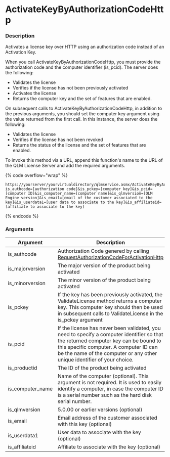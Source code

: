 # ActivateKeyByAuthorizationCodeHttp

### Description

Activates a license key over HTTP using an authorization code instead of an Activation Key.

When you call ActivateKeyByAuthorizationCodeHttp, you must provide the authorization code and the computer identifier (is\_pcid). The server does the following:

* Validates the license
* Verifies if the license has not been previously activated
* Activates the license
* Returns the computer key and the set of features that are enabled.

On subsequent calls to ActivateKeyByAuthorizationCodeHttp, in addition to the previous arguments, you should set the computer key argument using the value returned from the first call. In this instance, the server does the following:

* Validates the license
* Verifies if the license has not been revoked
* Returns the status of the license and the set of features that are enabled.

To invoke this method via a URL, append this function's name to the URL of the QLM License Server and add the required arguments.

{% code overflow="wrap" %}
```http
https://yourserver/yourvirtualdirectory/qlmservice.asmx/ActivateKeyByAuthorizationCodeHttp?is_authcode=[authorization code]&is_pckey=[computer key]&is_pcid=[computer ID]&is_computer_name=[computer name]&is_qlmversion=[QLM Engine version]&is_email=[email of the customer associated to the key]&is_userdata1=[user data to associate to the key]&is_affiliateid=[affiliate to associate to the key]
```
{% endcode %}

### Arguments

| Argument           | Description                                                                                                                                                                                                                                               |
| ------------------ | --------------------------------------------------------------------------------------------------------------------------------------------------------------------------------------------------------------------------------------------------------- |
| is\_authcode       | Authorization Code genered by calling [RequestAuthorizationCodeForActivationHttp](requestauthorizationcodeforactivationhttp.md)                                                                                                                           |
| is\_majorversion   | The major version of the product being activated                                                                                                                                                                                                          |
| is\_minorversion   | The minor version of the product being activated                                                                                                                                                                                                          |
| is\_pckey          | If the key has been previously activated, the ValidateLicense method returns a computer key. This computer key should then be used in subsequent calls to ValidateLicense in the is\_pckey argument                                                       |
| is\_pcid           | If the license has never been validated, you need to specify a computer identifier so that the returned computer key can be bound to this specific computer. A computer ID can be the name of the computer or any other unique identifier of your choice. |
| is\_productid      | The ID of the product being activated                                                                                                                                                                                                                     |
| is\_computer\_name | Name of the computer (optional). This argument is not required. It is used to easily identify a computer, in case the computer ID is a serial number such as the hard disk serial number.                                                                 |
| is\_qlmversion     | 5.0.00 or earlier versions (optional)                                                                                                                                                                                                                     |
| is\_email          | Email address of the customer associated with this key (optional)                                                                                                                                                                                         |
| is\_userdata1      | User data to associate with the key (optional)                                                                                                                                                                                                            |
| is\_affiliateid    | Affiliate to associate with the key (optional)                                                                                                                                                                                                            |
